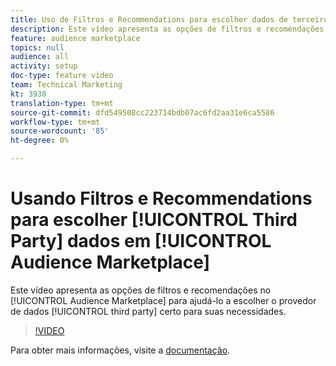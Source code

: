 ```yaml
---
title: Uso de Filtros e Recommendations para escolher dados de terceiros no Audience Marketplace
description: Este vídeo apresenta as opções de filtros e recomendações no Audience Marketplace para ajudá-lo a escolher o provedor de dados de terceiros certo para suas necessidades.
feature: audience marketplace
topics: null
audience: all
activity: setup
doc-type: feature video
team: Technical Marketing
kt: 3938
translation-type: tm+mt
source-git-commit: dfd549508cc223714bdb07ac6fd2aa31e6ca5586
workflow-type: tm+mt
source-wordcount: '85'
ht-degree: 0%

---
```



# Usando Filtros e Recommendations para escolher [!UICONTROL Third Party] dados em [!UICONTROL Audience Marketplace]

Este vídeo apresenta as opções de filtros e recomendações no [!UICONTROL Audience Marketplace] para ajudá-lo a escolher o provedor de dados [!UICONTROL third party] certo para suas necessidades.

>[!VIDEO](https://video.tv.adobe.com/v/29370/?quality=12)

Para obter mais informações, visite a [documentação](https://docs.adobe.com/content/help/en/audience-manager/user-guide/features/audience-marketplace/audience-marketplace-for-data-buyers/marketplace-data-buyers.html).

